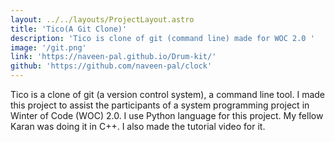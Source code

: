 ```yaml
---
layout: ../../layouts/ProjectLayout.astro
title: 'Tico(A Git Clone)'
description: 'Tico is clone of git (command line) made for WOC 2.0 '
image: '/git.png'
link: 'https://naveen-pal.github.io/Drum-kit/'
github: 'https://github.com/naveen-pal/clock'
---
```


Tico is a clone of git (a version control system), a command line tool. I made this project to assist the participants of a system programming project in Winter of Code (WOC) 2.0. I use Python language for this project. My fellow Karan was doing it in C++. I also made the tutorial video for it.